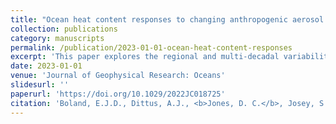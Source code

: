 ```yaml
---
title: "Ocean heat content responses to changing anthropogenic aerosol forcing strength: Regional and multi-decadal variability"
collection: publications
category: manuscripts
permalink: /publication/2023-01-01-ocean-heat-content-responses
excerpt: 'This paper explores the regional and multi-decadal variability in ocean heat content responses to changing anthropogenic aerosol forcing strength.'
date: 2023-01-01
venue: 'Journal of Geophysical Research: Oceans'
slidesurl: ''
paperurl: 'https://doi.org/10.1029/2022JC018725'
citation: 'Boland, E.J.D., Dittus, A.J., <b>Jones, D. C.</b>, Josey, S.A., and Sinha, B. (2023). "Ocean heat content responses to changing anthropogenic aerosol forcing strength: Regional and multi-decadal variability." <i>Journal of Geophysical Research: Oceans</i>, 128, e2022JC018725. <a href="https://doi.org/10.1029/2022JC018725">https://doi.org/10.1029/2022JC018725</a>'
---
```

